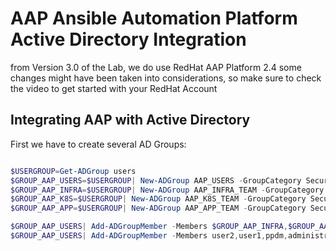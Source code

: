# AAP Ansible Automation Platform Active Directory Integration
from Version 3.0 of the Lab, we do use RedHat AAP Platform 2.4
some changes might have been taken into considerations, so make sure to check the video to get started with your RedHat Account
## Integrating AAP with Active Directory


First we have to create several AD Groups:


```powershell

$USERGROUP=Get-ADGroup users 
$GROUP_AAP_USERS=$USERGROUP| New-ADGroup AAP_USERS -GroupCategory Security -Description "Users allowed to log into Ansible Automation Platform"
$GROUP_AAP_INFRA=$USERGROUP| New-ADGroup AAP_INFRA_TEAM -GroupCategory Security -Description "Users member of AAP Infra Team"
$GROUP_AAP_K8S=$USERGROUP| New-ADGroup AAP_K8S_TEAM -GroupCategory Security -Description "Users member of AAP Kubernetes Team"
$GROUP_AAP_APP=$USERGROUP| New-ADGroup AAP_APP_TEAM -GroupCategory Security -Description "Users member of AAP APP Team"

$GROUP_AAP_USERS| Add-ADGroupMember -Members $GROUP_AAP_INFRA,$GROUP_AAP_K8S,$GROUP_AAP_APP
$GROUP_AAP_USERS| Add-ADGroupMember -Members user2,user1,ppdm,administrator

```

